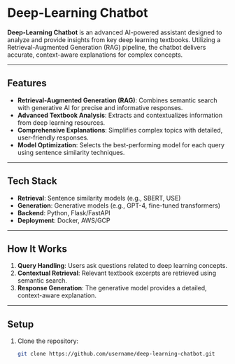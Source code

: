 # Deep-Learning Chatbot  

**Deep-Learning Chatbot** is an advanced AI-powered assistant designed to analyze and provide insights from key deep learning textbooks. Utilizing a Retrieval-Augmented Generation (RAG) pipeline, the chatbot delivers accurate, context-aware explanations for complex concepts.

---

## Features  

- **Retrieval-Augmented Generation (RAG)**: Combines semantic search with generative AI for precise and informative responses.  
- **Advanced Textbook Analysis**: Extracts and contextualizes information from deep learning resources.  
- **Comprehensive Explanations**: Simplifies complex topics with detailed, user-friendly responses.  
- **Model Optimization**: Selects the best-performing model for each query using sentence similarity techniques.  

---

## Tech Stack  

- **Retrieval**: Sentence similarity models (e.g., SBERT, USE)  
- **Generation**: Generative models (e.g., GPT-4, fine-tuned transformers)  
- **Backend**: Python, Flask/FastAPI  
- **Deployment**: Docker, AWS/GCP  

---

## How It Works  

1. **Query Handling**: Users ask questions related to deep learning concepts.  
2. **Contextual Retrieval**: Relevant textbook excerpts are retrieved using semantic search.  
3. **Response Generation**: The generative model provides a detailed, context-aware explanation.  

---

## Setup  

1. Clone the repository:  
   ```bash
   git clone https://github.com/username/deep-learning-chatbot.git
